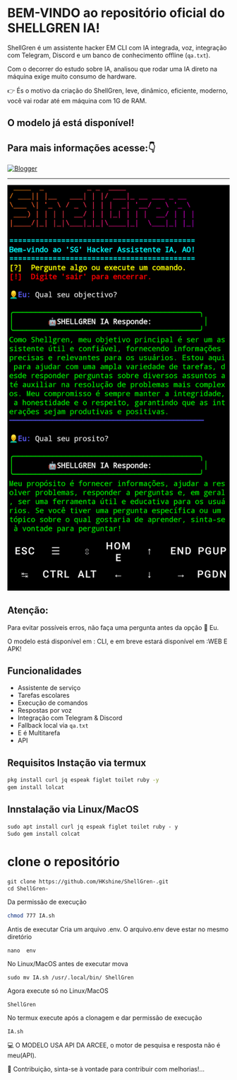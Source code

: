# BEM-VINDO ao repositório oficial do SHELLGREN IA! 

ShellGren é um assistente hacker EM CLI com IA integrada, voz, integração com Telegram, Discord e um banco de conhecimento offline (`qa.txt`).

Com o decorrer do estudo sobre IA, analisou que rodar uma IA direto na máquina exige muito consumo de hardware.

👉 És o motivo da criação do ShellGren, leve, dinâmico, eficiente, moderno, você vai rodar até em máquina com 1G de RAM.

## O modelo já está disponível!

## Para mais informações acesse:👇

[![Blogger](https://img.shields.io/badge/Blogger-FF5722?style=for-the-badge&logo=blogger&logoColor=white)](https://shellgren.blogspot.com)


--- 



![Banner](IMG_20250418_185202.png )


## Atenção:
Para evitar possíveis erros, não faça uma pergunta antes da opção 👤 Eu. 

O modelo está disponível em : CLI, e em breve estará disponível em :WEB E APK! 

## Funcionalidades
- Assistente de serviço
- Tarefas escolares 
- Execução de comandos
- Respostas por voz
- Integração com Telegram & Discord
- Fallback local via `qa.txt`
- E é Multitarefa 
- API 

## Requisitos Instação via termux
```bash
pkg install curl jq espeak figlet toilet ruby -y
gem install lolcat
```
## Innstalação via Linux/MacOS
```
sudo apt install curl jq espeak figlet toilet ruby - y
Sudo gem install colcat
```
# clone o repositório 
```
git clone https://github.com/HKshine/ShellGren-.git
cd ShellGren-
```
Da permissão de execução
```bash
chmod 777 IA.sh
```
Antis de executar Cria um arquivo .env. 
O arquivo.env deve estar no mesmo diretório
```
nano  env
```
No Linux/MacOS antes de executar mova
```
sudo mv IA.sh /usr/.local/bin/ ShellGren 
```
Agora execute só no Linux/MacOS
```
ShellGren
```
No termux execute após a clonagem e dar permissão de execução  
```
IA.sh
```

💻 O MODELO USA API DA ARCEE, o motor de pesquisa e resposta não é meu(API). 

🤝 Contribuição, sinta-se à vontade para contribuir com melhorias!...
